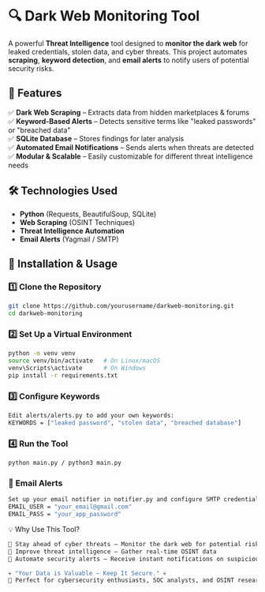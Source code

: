 # 🔍 Dark Web Monitoring Tool  

A powerful **Threat Intelligence** tool designed to **monitor the dark web** for leaked credentials, stolen data, and cyber threats. This project automates **scraping**, **keyword detection**, and **email alerts** to notify users of potential security risks.  

## 🚀 Features  
✅ **Dark Web Scraping** – Extracts data from hidden marketplaces & forums  
✅ **Keyword-Based Alerts** – Detects sensitive terms like "leaked passwords" or "breached data"  
✅ **SQLite Database** – Stores findings for later analysis  
✅ **Automated Email Notifications** – Sends alerts when threats are detected  
✅ **Modular & Scalable** – Easily customizable for different threat intelligence needs  

## 🛠️ Technologies Used  
- **Python** (Requests, BeautifulSoup, SQLite)  
- **Web Scraping** (OSINT Techniques)  
- **Threat Intelligence Automation**  
- **Email Alerts** (Yagmail / SMTP)  

## 🔧 Installation & Usage  

### 1️⃣ Clone the Repository  
```bash
git clone https://github.com/yourusername/darkweb-monitoring.git
cd darkweb-monitoring
```

### 2️⃣ Set Up a Virtual Environment
```bash
python -m venv venv
source venv/bin/activate   # On Linux/macOS
venv\Scripts\activate      # On Windows
pip install -r requirements.txt
```

### 3️⃣ Configure Keywords
```bash
Edit alerts/alerts.py to add your own keywords:
KEYWORDS = ["leaked password", "stolen data", "breached database"]
```

### 4️⃣ Run the Tool
```bash
python main.py / python3 main.py
```

### 📩 Email Alerts
```bash
Set up your email notifier in notifier.py and configure SMTP credentials:
EMAIL_USER = "your_email@gmail.com"
EMAIL_PASS = "your_app_password"
```

💡 Why Use This Tool?
```bash
🔹 Stay ahead of cyber threats – Monitor the dark web for potential risks
🔹 Improve threat intelligence – Gather real-time OSINT data
🔹 Automate security alerts – Receive instant notifications on suspicious findings

💀 "Your Data is Valuable – Keep It Secure." 💀
🚀 Perfect for cybersecurity enthusiasts, SOC analysts, and OSINT researchers!
```
